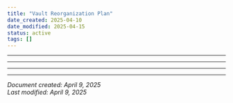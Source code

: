 ```yaml
---
title: "Vault Reorganization Plan"
date_created: 2025-04-10
date_modified: 2025-04-15
status: active
tags: []
---
```


---

---

---

---


*Document created: April 9, 2025*  
*Last modified: April 9, 2025*
